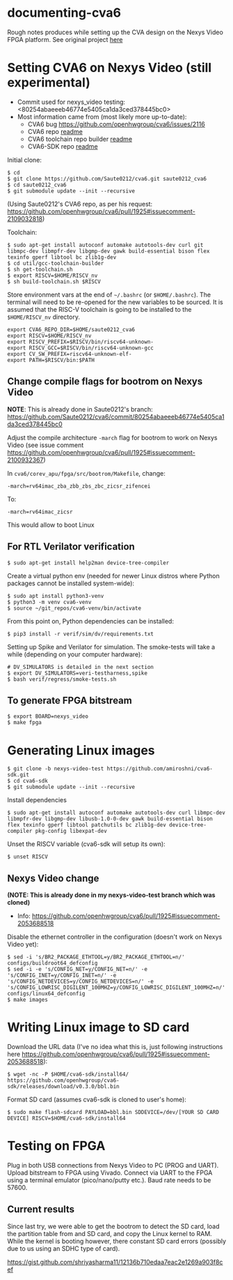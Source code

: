 # documenting-cva6
Rough notes produces while setting up the CVA design on the Nexys Video FPGA platform. See original project [here](https://github.com/openhwgroup/cva6)

# Setting CVA6 on Nexys Video (still experimental)

* Commit used for nexys_video testing: <80254abaeeeb46774e5405ca1da3ced378445bc0>
* Most information came from (most likely more up-to-date):
  - CVA6 bug https://github.com/openhwgroup/cva6/issues/2116
  - CVA6 repo [readme](https://github.com/openhwgroup/cva6?tab=readme-ov-file)
  - CVA6 toolchain repo builder [readme](https://github.com/openhwgroup/cva6/blob/master/util/gcc-toolchain-builder/README.md#Prerequisites)
  - CVA6-SDK repo [readme](https://github.com/openhwgroup/cva6-sdk)

Initial clone:

```
$ cd
$ git clone https://github.com/Saute0212/cva6.git saute0212_cva6
$ cd saute0212_cva6
$ git submodule update --init --recursive
```

(Using Saute0212's CVA6 repo, as per his request:
https://github.com/openhwgroup/cva6/pull/1925#issuecomment-2109032818)

Toolchain:

```
$ sudo apt-get install autoconf automake autotools-dev curl git libmpc-dev libmpfr-dev libgmp-dev gawk build-essential bison flex texinfo gperf libtool bc zlib1g-dev
$ cd util/gcc-toolchain-builder
$ sh get-toolchain.sh
$ export RISCV=$HOME/RISCV_nv
$ sh build-toolchain.sh $RISCV
```

Store environment vars at the end of `~/.bashrc` (or `$HOME/.bashrc`).
The terminal will need to be re-opened for the new variables to be sourced.
It is assumed that the RISC-V toolchain is going to be installed to
the `$HOME/RISCV_nv` directory.

```
export CVA6_REPO_DIR=$HOME/saute0212_cva6
export RISCV=$HOME/RISCV_nv
export RISCV_PREFIX=$RISCV/bin/riscv64-unknown-
export RISCV_GCC=$RISCV/bin/riscv64-unknown-gcc
export CV_SW_PREFIX=riscv64-unknown-elf-
export PATH=$RISCV/bin:$PATH
```

## Change compile flags for bootrom on Nexys Video

**NOTE**: This is already done in Saute0212's branch:
https://github.com/Saute0212/cva6/commit/80254abaeeeb46774e5405ca1da3ced378445bc0

Adjust the compile architecture `-march` flag for bootrom to work
on Nexys Video (see issue comment
https://github.com/openhwgroup/cva6/pull/1925#issuecomment-2100932367)

In `cva6/corev_apu/fpga/src/bootrom/Makefile`, change:
```
-march=rv64imac_zba_zbb_zbs_zbc_zicsr_zifencei
```

To:

```
-march=rv64imac_zicsr
```

This would allow to boot Linux

## For RTL Verilator verification

```
$ sudo apt-get install help2man device-tree-compiler
```

Create a virtual python env (needed for newer Linux distros where Python
packages cannot be installed system-wide):

```
$ sudo apt install python3-venv
$ python3 -m venv cva6-venv
$ source ~/git_repos/cva6-venv/bin/activate
```

From this point on, Python dependencies can be installed:

```
$ pip3 install -r verif/sim/dv/requirements.txt
```

Setting up Spike and Verilator for simulation. The smoke-tests will take a
while (depending on your computer hardware):

```
# DV_SIMULATORS is detailed in the next section
$ export DV_SIMULATORS=veri-testharness,spike
$ bash verif/regress/smoke-tests.sh
```

## To generate FPGA bitstream

```
$ export BOARD=nexys_video
$ make fpga
```


# Generating Linux images

```
$ git clone -b nexys-video-test https://github.com/amiroshni/cva6-sdk.git
$ cd cva6-sdk
$ git submodule update --init --recursive
```

Install dependencies

```
$ sudo apt-get install autoconf automake autotools-dev curl libmpc-dev libmpfr-dev libgmp-dev libusb-1.0-0-dev gawk build-essential bison flex texinfo gperf libtool patchutils bc zlib1g-dev device-tree-compiler pkg-config libexpat-dev
```

Unset the RISCV variable (cva6-sdk will setup its own):

```
$ unset RISCV
```

## Nexys Video change

**(NOTE: This is already done in my nexys-video-test branch which was cloned)**

- Info: <https://github.com/openhwgroup/cva6/pull/1925#issuecomment-2053688518>

Disable the ethernet controller in the configuration (doesn't work on Nexys Video yet):

```
$ sed -i 's/BR2_PACKAGE_ETHTOOL=y/BR2_PACKAGE_ETHTOOL=n/' configs/buildroot64_defconfig
$ sed -i -e 's/CONFIG_NET=y/CONFIG_NET=n/' -e 's/CONFIG_INET=y/CONFIG_INET=n/' -e 's/CONFIG_NETDEVICES=y/CONFIG_NETDEVICES=n/' -e 's/CONFIG_LOWRISC_DIGILENT_100MHZ=y/CONFIG_LOWRISC_DIGILENT_100MHZ=n/' configs/linux64_defconfig
$ make images
```

# Writing Linux image to SD card

Download the URL data (I've no idea what this is, just following instructions here
https://github.com/openhwgroup/cva6/pull/1925#issuecomment-2053688518):

```
$ wget -nc -P $HOME/cva6-sdk/install64/ https://github.com/openhwgroup/cva6-sdk/releases/download/v0.3.0/bbl.bin
```

Format SD card (assumes cva6-sdk is cloned to user's home):

```
$ sudo make flash-sdcard PAYLOAD=bbl.bin SDDEVICE=/dev/[YOUR SD CARD DEVICE] RISCV=$HOME/cva6-sdk/install64
```

# Testing on FPGA

Plug in both USB connections from Nexys Video to PC (PROG and UART).
Upload bitstream to FPGA using Vivado.
Connect via UART to the FPGA using a terminal emulator (pico/nano/putty etc.).
Baud rate needs to be 57600.

## Current results

Since last try, we were able to get the bootrom to detect the SD card, load the
partition table from and SD card, and copy the Linux kernel to RAM. While the
kernel is booting however, there constant SD card errors (possibly due to us
using an SDHC type of card).

https://gist.github.com/shriyasharma11/12136b710edaa7eac2e1269a903f8cef

